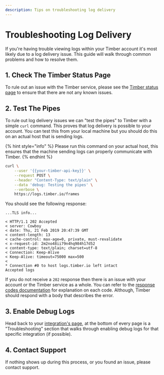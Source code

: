 ```yaml
---
description: Tips on troubleshooting log delivery
---
```


# Troubleshooting Log Delivery

If you're having trouble viewing logs within your Timber account it's most likely due to a log delivery issue. This guide will walk through common problems and how to resolve them.

## 1. Check The Timber Status Page

To rule out an issue with the Timber service, please see the [Timber status page](https://status.timber.io) to ensure that there are not any known issues.

## 2. Test The Pipes

To rule out log delivery issues we can "test the pipes" to Timber with a simple `curl` command. This proves that log delivery is possible to your account. You can test this from your local machine but you should do this on an actual host that is sending logs.

{% hint style="info" %}
Please run this command on your actual host, this ensures that the machine sending logs can properly communicate with Timber.
{% endhint %}

```bash
curl \
    --user '{{your-timber-api-key}}' \
    --request POST \
    --header "Content-Type: text/plain" \
    --data 'debug: Testing the pipes' \
    --verbose \
    https://logs.timber.io/frames
```

You should see the following response:

```text
...TLS info...

< HTTP/1.1 202 Accepted
< server: Cowboy
< date: Thu, 21 Feb 2019 20:47:39 GMT
< content-length: 13
< cache-control: max-age=0, private, must-revalidate
< x-request-id: 2m2no48ii79n4hq984h17d52
< content-type: text/plain; charset=utf-8
< Connection: Keep-Alive
< Keep-Alive: timeout=75000 max=500
< 
* Connection #0 to host logs.timber.io left intact
Accepted logs
```

If you do not receive a `202` response then there is an issue with your account or the Timber service as a whole. You can refer to the [response codes documentation](../integrations/http-api.md#expected-response-codes) for explanation on each code. Although, Timber should respond with a body that describes the error.

## 3. Enable Debug Logs

Head back to your [integration's page](../integrations/), at the bottom of every page is a "Troubleshooting" section that walks through enabling debug logs for that specific integration \(if possible\).

## 4. Contact Support

If nothing shows up during this process, or you found an issue, please contact support.





